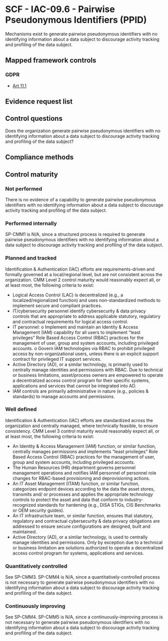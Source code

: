 # SCF - IAC-09.6 - Pairwise Pseudonymous Identifiers (PPID)
Mechanisms exist to generate pairwise pseudonymous identifiers with no identifying information about a data subject to discourage activity tracking and profiling of the data subject.
## Mapped framework controls
### GDPR
- [Art 11.1](../gdpr/art11.md#Article-111)

## Evidence request list


## Control questions
Does the organization generate pairwise pseudonymous identifiers with no identifying information about a data subject to discourage activity tracking and profiling of the data subject?

## Compliance methods


## Control maturity
### Not performed
There is no evidence of a capability to generate pairwise pseudonymous identifiers with no identifying information about a data subject to discourage activity tracking and profiling of the data subject.

### Performed internally
SP-CMM1 is N/A, since a structured process is required to generate pairwise pseudonymous identifiers with no identifying information about a data subject to discourage activity tracking and profiling of the data subject.

### Planned and tracked
Identification & Authentication (IAC) efforts are requirements-driven and formally governed at a local/regional level, but are not consistent across the organization. CMM Level 2 control maturity would reasonably expect all, or at least most, the following criteria to exist:
- Logical Access Control (LAC) is decentralized (e.g., a localized/regionalized function) and uses non-standardized methods to implement secure and compliant practices.
- IT/cybersecurity personnel identify cybersecurity & data privacy controls that are appropriate to address applicable statutory, regulatory and contractual requirements for logical access control.
- IT personnel:
o	Implement and maintain an Identity & Access Management (IAM) capability for all users to implement “least privileges” Role Based Access Control (RBAC) practices for the management of user, group and system accounts, including privileged accounts.
o	Govern IAM technologies via RBAC to prohibit privileged access by non-organizational users, unless there is an explicit support contract for privileged IT support services.
- Active Directory (AD), or a similar technology, is primarily used to centrally manage identities and permissions with RBAC. Due to technical or business limitations, asset/process owners are empowered to operate a decentralized access control program for their specific systems, applications and services that cannot be integrated into AD.
- IAM controls are primarily administrative in nature (e.g., policies & standards) to manage accounts and permissions.

### Well defined
Identification & Authentication (IAC) efforts are standardized across the organization and centrally managed, where technically feasible, to ensure consistency. CMM Level 3 control maturity would reasonably expect all, or at least most, the following criteria to exist:
- An Identity & Access Management (IAM) function, or similar function, centrally manages permissions and implements “least privileges” Role Based Access Control (RBAC) practices for the management of user, group and system accounts, including privileged accounts.
- The Human Resources (HR) department governs personnel management operations and notifies IAM personnel of personnel role changes for RBAC-based provisioning and deprovisioning actions.
- An IT Asset Management (ITAM) function, or similar function, categorizes endpoint devices according to the data the asset stores, transmits and/ or processes and applies the appropriate technology controls to protect the asset and data that conform to industry-recognized standards for hardening (e.g., DISA STIGs, CIS Benchmarks or OEM security guides).
- An IT infrastructure team, or similar function, ensures that statutory, regulatory and contractual cybersecurity & data privacy obligations are addressed to ensure secure configurations are designed, built and maintained.
- Active Directory (AD), or a similar technology, is used to centrally manage identities and permissions. Only by exception due to a technical or business limitation are solutions authorized to operate a decentralized access control program for systems, applications and services.

### Quantitatively controlled
See SP-CMM3. SP-CMM4 is N/A, since a quantitatively-controlled process is not necessary to generate pairwise pseudonymous identifiers with no identifying information about a data subject to discourage activity tracking and profiling of the data subject.

### Continuously improving
See SP-CMM4. SP-CMM5 is N/A, since a continuously-improving process is not necessary to generate pairwise pseudonymous identifiers with no identifying information about a data subject to discourage activity tracking and profiling of the data subject.
